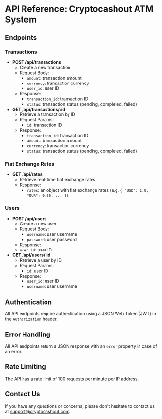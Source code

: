 # API Reference: Cryptocashout ATM System

## Endpoints

### Transactions

* **POST /api/transactions**
	+ Create a new transaction
	+ Request Body:
		- `amount`: transaction amount
		- `currency`: transaction currency
		- `user_id`: user ID
	+ Response:
		- `transaction_id`: transaction ID
		- `status`: transaction status (pending, completed, failed)
* **GET /api/transactions/:id**
	+ Retrieve a transaction by ID
	+ Request Params:
		- `id`: transaction ID
	+ Response:
		- `transaction_id`: transaction ID
		- `amount`: transaction amount
		- `currency`: transaction currency
		- `status`: transaction status (pending, completed, failed)

### Fiat Exchange Rates

* **GET /api/rates**
	+ Retrieve real-time fiat exchange rates
	+ Response:
		- `rates`: an object with fiat exchange rates (e.g. `{ "USD": 1.0, "EUR": 0.88, ... }`)

### Users

* **POST /api/users**
	+ Create a new user
	+ Request Body:
		- `username`: user username
		- `password`: user password
	+ Response:
	- `user_id`: user ID
* **GET /api/users/:id**
	+ Retrieve a user by ID
	+ Request Params:
		- `id`: user ID
	+ Response:
		- `user_id`: user ID
		- `username`: user username

## Authentication

All API endpoints require authentication using a JSON Web Token (JWT) in the `Authorization` header.

## Error Handling

All API endpoints return a JSON response with an `error` property in case of an error.

## Rate Limiting

The API has a rate limit of 100 requests per minute per IP address.

## Contact Us

If you have any questions or concerns, please don't hesitate to contact us at [support@cryptocashout.com](mailto:support@cryptocashout.com).
